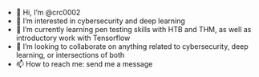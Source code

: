 - 👋 Hi, I’m @crc0002
- 👀 I’m interested in cybersecurity and deep learning
- 🌱 I’m currently learning pen testing skills with HTB and THM, as well as introductory work with Tensorflow
- 💞️ I’m looking to collaborate on anything related to cybersecurity, deep learning, or intersections of both
- 📫 How to reach me: send me a message

<!---
crc0002/crc0002 is a ✨ special ✨ repository because its `README.md` (this file) appears on your GitHub profile.
You can click the Preview link to take a look at your changes.
--->
